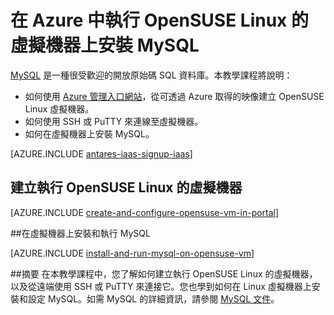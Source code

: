 <properties
	pageTitle="在 Azure 中執行 OpenSUSE Linux 的虛擬機器上安裝 MySQL"
	description="了解如何在 Azure 的虛擬機器上安裝 MySQL。"
	services="virtual-machines"
	documentationCenter=""
	authors="KBDAzure"
	manager="timlt"
	editor=""
	tags="mysql"/>

<tags
	ms.service="virtual-machines"
	ms.workload="infrastructure-services"
	ms.tgt_pltfrm="vm-linux"
	ms.devlang="na"
	ms.topic="article"
	ms.date="05/22/2015"
	ms.author="kathydav"/>

# 在 Azure 中執行 OpenSUSE Linux 的虛擬機器上安裝 MySQL

[MySQL][MySQL] 是一種很受歡迎的開放原始碼 SQL 資料庫。本教學課程將說明：

- 如何使用 [Azure 管理入口網站][AzurePortal]，從可透過 Azure 取得的映像建立 OpenSUSE Linux 虛擬機器。
- 如何使用 SSH 或 PuTTY 來連線至虛擬機器。
- 如何在虛擬機器上安裝 MySQL。

[AZURE.INCLUDE [antares-iaas-signup-iaas](../../includes/antares-iaas-signup-iaas.md)]

## 建立執行 OpenSUSE Linux 的虛擬機器

[AZURE.INCLUDE [create-and-configure-opensuse-vm-in-portal](../../includes/create-and-configure-opensuse-vm-in-portal.md)]

##在虛擬機器上安裝和執行 MySQL

[AZURE.INCLUDE [install-and-run-mysql-on-opensuse-vm](../../includes/install-and-run-mysql-on-opensuse-vm.md)]

##摘要
在本教學課程中，您了解如何建立執行 OpenSUSE Linux 的虛擬機器，以及從遠端使用 SSH 或 PuTTY 來連接它。您也學到如何在 Linux 虛擬機器上安裝和設定 MySQL。如需 MySQL 的詳細資訊，請參閱 [MySQL 文件][MySQLDocs]。

[MySQLDocs]: http://dev.mysql.com/doc/
[MySQL]: http://www.mysql.com
[AzurePortal]: http://manage.windowsazure.com
 

<!---HONumber=July15_HO1-->